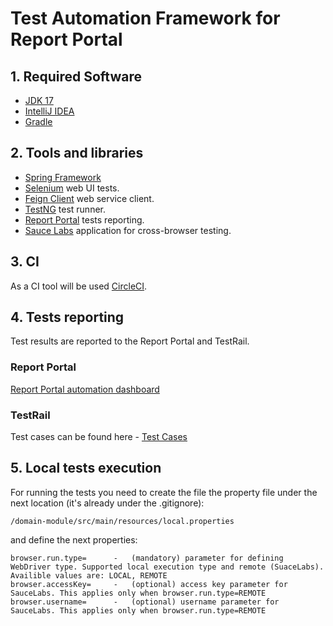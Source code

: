 # Test Automation Framework for Report Portal

## 1. Required Software
- [JDK 17](https://www.oracle.com/java/technologies/javase/jdk17-archive-downloads.html)
- [IntelliJ IDEA](https://www.jetbrains.com/idea/) 
- [Gradle](https://gradle.org/)

## 2. Tools and libraries

- [Spring Framework](https://spring.io/projects/spring-framework)
- [Selenium](https://www.selenium.dev/) web UI tests.
- [Feign Client](https://cloud.spring.io/spring-cloud-netflix/multi/multi_spring-cloud-feign.html) web service client.
- [TestNG](https://testng.org/doc/) test runner.
- [Report Portal](https://reportportal.io/) tests reporting.
- [Sauce Labs](https://saucelabs.com/) application for cross-browser testing.

## 3. CI
As a CI tool will be used [CircleCI](https://app.circleci.com/pipelines/github/test-IO/test-automation).

## 4. Tests reporting

Test results are reported to the Report Portal and TestRail.

### Report Portal
[Report Portal automation dashboard](https://reportportal.epam.com/ui/#dzmitry_asonau_personal/dashboard/130717)

### TestRail
Test cases can be found here - [Test Cases](https://epmtio.testrail.io/index.php?/suites/view/355)

## 5. Local tests execution
For running the tests you need to create the file the property file under the next location (it's already under the .gitignore):

`/domain-module/src/main/resources/local.properties`

and define the next properties:

```
browser.run.type=      -   (mandatory) parameter for defining WebDriver type. Supported local execution type and remote (SuaceLabs). Availible values are: LOCAL, REMOTE
browser.accessKey=     -   (optional) access key parameter for SauceLabs. This applies only when browser.run.type=REMOTE
browser.username=      -   (optional) username parameter for SauceLabs. This applies only when browser.run.type=REMOTE

